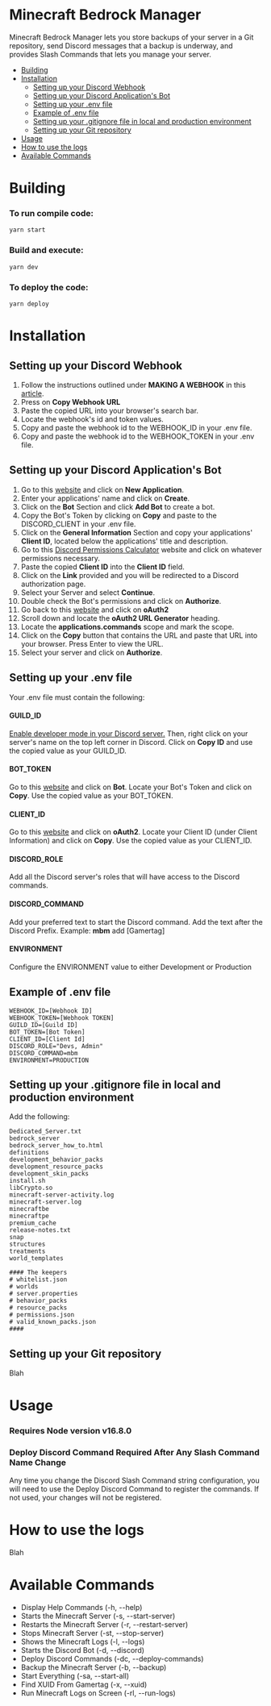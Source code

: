 # Minecraft Bedrock Manager

Minecraft Bedrock Manager lets you store backups of your server in a Git repository, send Discord messages that a backup is underway, and provides Slash Commands that lets you manage your server.


- [Building](#building)
- [Installation](#installation)
  - [Setting up your Discord Webhook](#setting-up-your-discord-webhook)
  - [Setting up your Discord Application's Bot](#setting-up-your-discord-applications-bot)
  - [Setting up your .env file](#setting-up-your-env-file)
  - [Example of .env file](#example-of-env-file)
  - [Setting up your .gitignore file in local and production environment](#setting-up-your-gitignore-file-in-local-and-production-environment)
  - [Setting up your Git repository](#setting-up-your-git-repository)
- [Usage](#usage)
- [How to use the logs](#how-to-use-the-logs)
- [Available Commands](#available-commands)

# Building

### To run compile code:

```
yarn start
```

### Build and execute:

```
yarn dev
```

### To deploy the code:

```
yarn deploy
```

# Installation

## Setting up your Discord Webhook

1. Follow the instructions outlined under **MAKING A WEBHOOK** in this [article](https://support.discord.com/hc/en-us/articles/228383668-Intro-to-Webhooks).
2. Press on **Copy Webhook URL**
3. Paste the copied URL into your browser's search bar.
4. Locate the webhook's id and token values.
5. Copy and paste the webhook id to the WEBHOOK_ID in your .env file.
6. Copy and paste the webhook id to the WEBHOOK_TOKEN in your .env file.

## Setting up your Discord Application's Bot

1. Go to this [website](https://discord.com/developers/applications) and click on **New Application**.
2. Enter your applications' name and click on **Create**.
3. Click on the **Bot** Section and click **Add Bot** to create a bot.
4. Copy the Bot's Token by clicking on **Copy** and paste to the DISCORD_CLIENT in your .env file.
5. Click on the **General Information** Section and copy your applications' **Client ID**, located below the applications' title and description.
6. Go to this [Discord Permissions Calculator](https://discordapi.com/permissions.html) website and click on whatever permissions necessary.
7. Paste the copied **Client ID** into the **Client ID** field.
8. Click on the **Link** provided and you will be redirected to a Discord authorization page.
9. Select your Server and select **Continue**.
10. Double check the Bot's permissions and click on **Authorize**.
11. Go back to this [website](https://discord.com/developers/applications) and click on **oAuth2**
12. Scroll down and locate the **oAuth2 URL Generator** heading.
13. Locate the **applications.commands** scope and mark the scope.
14. Click on the **Copy** button that contains the URL and paste that URL into your browser. Press Enter to view the URL.
15. Select your server and click on **Authorize**.

## Setting up your .env file

Your .env file must contain the following:

#### GUILD_ID

[Enable developer mode in your Discord server.](https://www.thewindowsclub.com/wp-content/uploads/2021/08/Discord-Turn-on-Developer-Mode.png) Then, right click on your server's name on the top left corner in Discord. Click on **Copy ID** and use the copied value as your GUILD_ID.

#### BOT_TOKEN

Go to this [website](https://discord.com/developers/applications) and click on **Bot**. Locate your Bot's Token and click on **Copy**. Use the copied value as your BOT_TOKEN.

#### CLIENT_ID

Go to this [website](https://discord.com/developers/applications) and click on **oAuth2**. Locate your Client ID (under Client Information) and click on **Copy**. Use the copied value as your CLIENT_ID.

#### DISCORD_ROLE

Add all the Discord server's roles that will have access to the Discord commands.

#### DISCORD_COMMAND

Add your preferred text to start the Discord command. Add the text after the Discord Prefix. Example: **mbm** add [Gamertag]

#### ENVIRONMENT

Configure the ENVIRONMENT value to either Development or Production

## Example of .env file

```
WEBHOOK_ID=[Webhook ID]
WEBHOOK_TOKEN=[Webhook TOKEN]
GUILD_ID=[Guild ID]
BOT_TOKEN=[Bot Token]
CLIENT_ID=[Client Id]
DISCORD_ROLE="Devs, Admin"
DISCORD_COMMAND=mbm
ENVIRONMENT=PRODUCTION
```

## Setting up your .gitignore file in local and production environment

Add the following:

```
Dedicated_Server.txt
bedrock_server
bedrock_server_how_to.html
definitions
development_behavior_packs
development_resource_packs
development_skin_packs
install.sh
libCrypto.so
minecraft-server-activity.log
minecraft-server.log
minecraftbe
minecraftpe
premium_cache
release-notes.txt
snap
structures
treatments
world_templates

#### The keepers
# whitelist.json
# worlds
# server.properties
# behavior_packs
# resource_packs
# permissions.json
# valid_known_packs.json
####
```

## Setting up your Git repository

Blah

# Usage

### Requires Node version v16.8.0

### Deploy Discord Command Required After Any Slash Command Name Change

Any time you change the Discord Slash Command string configuration, you will need to use the Deploy Discord Command to register the commands. If not used, your changes will not be registered.

# How to use the logs

Blah

# Available Commands

- Display Help Commands (-h, --help)
- Starts the Minecraft Server (-s, --start-server)
- Restarts the Minecraft Server (-r, --restart-server)
- Stops Minecraft Server (-st, --stop-server)
- Shows the Minecraft Logs (-l, --logs)
- Starts the Discord Bot (-d, --discord)
- Deploy Discord Commands (-dc, --deploy-commands)
- Backup the Minecraft Server (-b, --backup)
- Start Everything (-sa, --start-all)
- Find XUID From Gamertag (-x, --xuid)
- Run Minecraft Logs on Screen (-rl, --run-logs)
